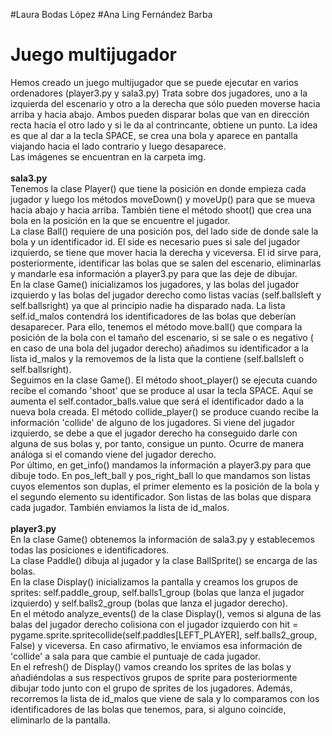 #Laura Bodas López 
#Ana Ling Fernández Barba
# Juego multijugador
Hemos creado un juego multijugador que se puede ejecutar en varios ordenadores (player3.py y sala3.py) 
Trata sobre dos jugadores, uno a la izquierda del escenario y otro a la derecha que sólo pueden moverse hacia arriba y hacia abajo. Ambos pueden disparar bolas que van en dirección recta hacia el otro lado y si le da al contrincante, obtiene un punto. La idea es que al dar a la tecla SPACE, se crea una bola y aparece en pantalla viajando hacia el lado contrario y luego desaparece.  <br />
Las imágenes se encuentran en la carpeta img.<br /> <br />
**sala3.py** <br />
Tenemos la clase Player() que tiene la posición en donde empieza cada jugador y luego los métodos moveDown() y moveUp() para que se mueva hacia abajo y hacia arriba. También tiene el método shoot() que crea una bola en la posición en la que se encuentre el jugador. <br />
La clase Ball() requiere de una posición pos, del lado side de donde sale la bola y un identificador id. El side es necesario pues si sale del jugador izquierdo, se tiene que mover hacia la derecha y viceversa. El id sirve para, posteriormente, identificar las bolas que se salen del escenario, eliminarlas y mandarle esa información a player3.py para que las deje de dibujar.<br />
En la clase Game() inicializamos los jugadores, y las bolas del jugador izquierdo y las bolas del jugador derecho como listas vacías (self.ballsleft y self.ballsright) ya que al principio nadie ha disparado nada.
La lista self.id_malos contendrá los identificadores de las bolas que deberían desaparecer. Para ello, tenemos el método move.ball() que compara la posición de la bola con el tamaño del escenario, si se sale o es negativo ( en caso de una bola del jugador derecho) añadimos su identificador a la lista id_malos y la removemos de la lista que la contiene (self.ballsleft o self.ballsright). <br />
Seguimos en la clase Game(). El método shoot_player() se ejecuta cuando recibe el comando 'shoot' que se produce al usar la tecla SPACE. Aquí se aumenta el self.contador_balls.value que será el identificador dado a la nueva bola creada. El método collide_player() se produce cuando recibe la información 'collide' de alguno de los jugadores. Si viene del jugador izquierdo, se debe a que el jugador derecho ha conseguido darle con alguna de sus bolas y, por tanto, consigue un punto. Ocurre de manera análoga si el comando viene del jugador derecho. <br />
Por último, en get_info() mandamos la información a player3.py para que dibuje todo. En pos_left_ball y pos_right_ball lo que mandamos son listas cuyos elementos son duplas, el primer elemento es la posición de la bola y el segundo elemento su identificador. Son listas de las bolas que dispara cada jugador. También enviamos la lista de id_malos. <br /> <br />
**player3.py**<br />
En la clase Game() obtenemos la información de sala3.py y establecemos todas las posiciones e identificadores.<br />
La clase Paddle() dibuja al jugador y la clase BallSprite() se encarga de las bolas. <br />
En la clase Display() inicializamos la pantalla y creamos los grupos de sprites: self.paddle_group, self.balls1_group (bolas que lanza el jugador izquierdo) y self.balls2_group (bolas que lanza el jugador derecho). <br />
En el método analyze_events() de la clase Display(), vemos si alguna de las balas del jugador derecho colisiona con el jugador izquierdo con  hit = pygame.sprite.spritecollide(self.paddles[LEFT_PLAYER], self.balls2_group, False) y viceversa. En caso afirmativo, le enviamos esa información de 'collide' a sala para que cambie el puntuaje de cada jugador. <br />
En el refresh() de Display() vamos creando los sprites de las bolas y añadiéndolas a sus respectivos grupos de sprite para posteriormente dibujar todo junto con el grupo de sprites de los jugadores. Además, recorremos la lista de id_malos que viene de sala y lo comparamos con los identificadores de las bolas que tenemos, para, si alguno coincide, eliminarlo de la pantalla.<br /> <br />





